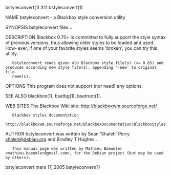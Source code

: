 bstyleconvert(1)                                                        X11                                                       bstyleconvert(1)

NAME
       bstyleconvert - a Blackbox style conversion utility

SYNOPSIS
       bstyleconvert files...

DESCRIPTION
       Blackbox 0.70+ is committed to fully support the style syntax of previous versions, thus allowing older styles to be loaded and used.  How‐
       ever, if one of your favorite styles seems 'broken', you can try this utility.

       bstyleconvert reads given old Blackbox style file(s) (<= 0.65) and produces according new style file(s), appending '-new' to original file‐
       name(s).

OPTIONS
       This program does not support (nor need) any options.

SEE ALSO
       blackbox(1), bsetbg(1), bsetroot(1).

WEB SITES
       The Blackbox Wiki site:
            http://blackboxwm.sourceforge.net/

       Blackbox styles documentation
            http://blackboxwm.sourceforge.net/BlackboxDocumentation/BlackboxStyles

AUTHOR
       bstyleconvert was written by Sean 'Shaleh' Perry <shaleh@debian.org> and Bradley T Hughes <bhughes at trolltech.com>.

       This manual page was written by Mathieu Baeumler <mathieu.baeumler@gmail.com>, for the Debian project (but may be used by others).

bstyleconvert                                                      mars 17, 2005                                                  bstyleconvert(1)
